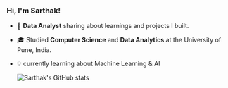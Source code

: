 ### Hi, I'm Sarthak!

- 🔎 **Data Analyst** sharing about learnings and projects I built.
- 🎓 Studied **Computer Science** and **Data Analytics** at the University of Pune, India.
- 💡 currently learning about Machine Learning & AI
  
  ![Sarthak's GitHub stats](https://github-readme-stats.vercel.app/api?username=Sarthak18-DA&show_icons=true&theme=radical)
